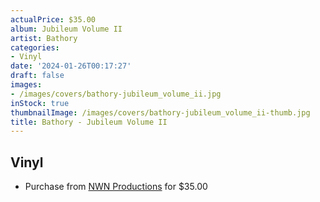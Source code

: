 ```yaml
---
actualPrice: $35.00
album: Jubileum Volume II
artist: Bathory
categories:
- Vinyl
date: '2024-01-26T00:17:27'
draft: false
images:
- /images/covers/bathory-jubileum_volume_ii.jpg
inStock: true
thumbnailImage: /images/covers/bathory-jubileum_volume_ii-thumb.jpg
title: Bathory - Jubileum Volume II
---
```


## Vinyl
* Purchase from [NWN Productions](http://shop.nwnprod.com/index.php?route=product/product&path=75&product_id=46056&sort=pd.name&order=ASC) for $35.00
